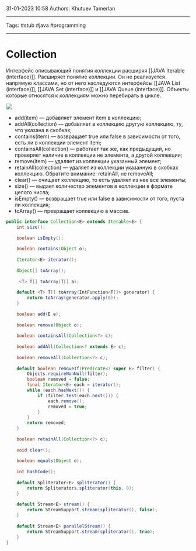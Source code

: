 31-01-2023
10:58
Authors: Khutuev Tamerlan
***
Tags: #stub #java #programming 
***
# Collection

Интерфейс описывающий понятия коллекции расширяя [[JAVA Iterable (interface)]]. Расширяет понятие коллекции. Он не реализуется напрямую классами, но от него наследуются интерфейсы [[JAVA List (interface)]], [[JAVA Set (interface)]] и [[JAVA Queue (interface)]].
Объекты которые относятся к коллекциям можно перебирать в цикле.

![](https://blog.skillfactory.ru/wp-content/uploads/2022/06/java-collect-1-8144484.png)

-   add(item) — добавляет элемент item в коллекцию;
-   addAll(collection) — добавляет в коллекцию другую коллекцию, ту, что указана в скобках;
-   contains(item) — возвращает true или false в зависимости от того, есть ли в коллекции элемент item;
-   containsAll(collection) — работает так же, как предыдущий, но проверяет наличие в коллекции не элемента, а другой коллекции;
-   remove(item) — удаляет из коллекции указанный элемент;
-   retainAll(collection) — удаляет из коллекции указанную в скобках коллекцию. Обратите внимание: retainAll, не removeAll;
-   clear() — очищает коллекцию, то есть удаляет из нее все элементы;
-   size() — выдает количество элементов в коллекции в формате целого числа;
-   isEmpty() — возвращает true или false в зависимости от того, пуста ли коллекция;
-   toArray() — превращает коллекцию в массив.

```java
public interface Collection<E> extends Iterable<E> {  
	int size();  
  
	boolean isEmpty();  
  
	boolean contains(Object o);  
  
	Iterator<E> iterator();  
  
	Object[] toArray();  
  
	 <T> T[] toArray(T[] a);  
  
	default <T> T[] toArray(IntFunction<T[]> generator) {  
        return toArray(generator.apply(0));  
    }  
  
	boolean add(E e);  
  
	boolean remove(Object o);  
  
	boolean containsAll(Collection<?> c);  
  
	boolean addAll(Collection<? extends E> c);  
  
	boolean removeAll(Collection<?> c);  
  
	default boolean removeIf(Predicate<? super E> filter) {  
        Objects.requireNonNull(filter);  
        boolean removed = false;  
        final Iterator<E> each = iterator();  
        while (each.hasNext()) {  
            if (filter.test(each.next())) {  
                each.remove();  
                removed = true;  
            }  
        }  
        return removed;  
    }  
  
	boolean retainAll(Collection<?> c);  
  
	void clear();  
  
	boolean equals(Object o);  
  
	int hashCode();  
  
	default Spliterator<E> spliterator() {  
        return Spliterators.spliterator(this, 0);  
    }  
  
	default Stream<E> stream() {  
        return StreamSupport.stream(spliterator(), false);  
    }  
  
	default Stream<E> parallelStream() {  
        return StreamSupport.stream(spliterator(), true);  
    }  
}
```